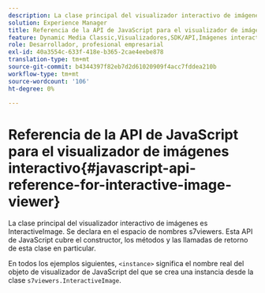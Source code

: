 ```yaml
---
description: La clase principal del visualizador interactivo de imágenes es InteractiveImage. Se declara en el espacio de nombres s7viewers. Esta API de JavaScript cubre el constructor, los métodos y las llamadas de retorno de esta clase en particular.
solution: Experience Manager
title: Referencia de la API de JavaScript para el visualizador de imágenes interactivo
feature: Dynamic Media Classic,Visualizadores,SDK/API,Imágenes interactivas
role: Desarrollador, profesional empresarial
exl-id: 40a3554c-633f-418e-b365-2cae4eebe878
translation-type: tm+mt
source-git-commit: b4344397f82eb7d2d61020909f4acc7fddea210b
workflow-type: tm+mt
source-wordcount: '106'
ht-degree: 0%

---
```


# Referencia de la API de JavaScript para el visualizador de imágenes interactivo{#javascript-api-reference-for-interactive-image-viewer}

La clase principal del visualizador interactivo de imágenes es InteractiveImage. Se declara en el espacio de nombres s7viewers. Esta API de JavaScript cubre el constructor, los métodos y las llamadas de retorno de esta clase en particular.

En todos los ejemplos siguientes, `<instance>` significa el nombre real del objeto de visualizador de JavaScript del que se crea una instancia desde la clase `s7viewers.InteractiveImage`.

